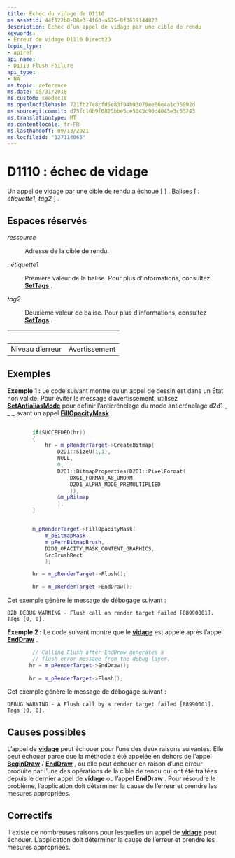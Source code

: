 ```yaml
---
title: Échec du vidage de D1110
ms.assetid: 44f122b0-08e3-4f63-a575-0f3619144823
description: Échec d’un appel de vidage par une cible de rendu
keywords:
- Erreur de vidage D1110 Direct2D
topic_type:
- apiref
api_name:
- D1110 Flush Failure
api_type:
- NA
ms.topic: reference
ms.date: 05/31/2018
ms.custom: seodec18
ms.openlocfilehash: 721fb27e8cfd5e83f94b93079ee66e4a1c35992d
ms.sourcegitcommit: d75fc10b9f0825bbe5ce5045c90d4045e3c53243
ms.translationtype: MT
ms.contentlocale: fr-FR
ms.lasthandoff: 09/13/2021
ms.locfileid: "127114065"
---
```

# <a name="d1110-flush-failure"></a>D1110 : échec de vidage

Un appel de vidage par une cible de rendu a échoué \[  \] . Balises \[ *: étiquette1*, *tag2* \] .

## <a name="placeholders"></a>Espaces réservés

<dl> <dt>

<span id="resource"></span><span id="RESOURCE"></span>*ressource*
</dt> <dd>

Adresse de la cible de rendu.

</dd> <dt>

<span id="tag1"></span><span id="TAG1"></span>*: étiquette1*
</dt> <dd>

Première valeur de la balise. Pour plus d’informations, consultez [**SetTags**](/windows/win32/api/d2d1/nf-d2d1-id2d1rendertarget-settags) .

</dd> <dt>

<span id="tag2"></span><span id="TAG2"></span>*tag2*
</dt> <dd>

Deuxième valeur de balise. Pour plus d’informations, consultez [**SetTags**](/windows/win32/api/d2d1/nf-d2d1-id2d1rendertarget-settags) .

</dd> </dl> 

| &nbsp;      |  &nbsp; |
|-------------|---------|
| Niveau d’erreur | Avertissement |



 

## <a name="examples"></a>Exemples

**Exemple 1 :** Le code suivant montre qu’un appel de dessin est dans un État non valide. Pour éviter le message d’avertissement, utilisez [**SetAntialiasMode**](/windows/win32/api/d2d1/nf-d2d1-id2d1rendertarget-setantialiasmode) pour définir l’anticrénelage du mode anticrénelage d2d1 \_ \_ \_ avant un appel [**FillOpacityMask**](id2d1rendertarget-fillopacitymask.md) .


```C++
       
        if(SUCCEEDED(hr))
        {
            hr = m_pRenderTarget->CreateBitmap(
                D2D1::SizeU(1,1),
                NULL,
                0,
                D2D1::BitmapProperties(D2D1::PixelFormat(
                    DXGI_FORMAT_A8_UNORM, 
                    D2D1_ALPHA_MODE_PREMULTIPLIED
                    )),
                &m_pBitmap
                );                    
        }


        m_pRenderTarget->FillOpacityMask(
            m_pBitmapMask,
            m_pFernBitmapBrush,
            D2D1_OPACITY_MASK_CONTENT_GRAPHICS,
            &rcBrushRect
            );

        hr = m_pRenderTarget->Flush();

        hr = m_pRenderTarget->EndDraw();
```





Cet exemple génère le message de débogage suivant :

``` syntax
D2D DEBUG WARNING - Flush call on render target failed [88990001]. Tags [0, 0].
```

**Exemple 2 :** Le code suivant montre que le [**vidage**](/windows/win32/api/d2d1/nf-d2d1-id2d1rendertarget-flush) est appelé après l’appel [**EndDraw**](/windows/win32/api/d2d1/nf-d2d1-id2d1rendertarget-enddraw) .


```C++
        // Calling Flush after EndDraw generates a
        // flush error message from the debug layer.
       hr = m_pRenderTarget->EndDraw();       
       
       hr = m_pRenderTarget->Flush();
```



Cet exemple génère le message de débogage suivant :

``` syntax
DEBUG WARNING - A Flush call by a render target failed [88990001]. Tags [0, 0].
```

## <a name="possible-causes"></a>Causes possibles

L’appel de [**vidage**](/windows/win32/api/d2d1/nf-d2d1-id2d1rendertarget-flush) peut échouer pour l’une des deux raisons suivantes. Elle peut échouer parce que la méthode a été appelée en dehors de l’appel [**BeginDraw**](/windows/win32/api/d2d1/nf-d2d1-id2d1rendertarget-begindraw) / [**EndDraw**](/windows/win32/api/d2d1/nf-d2d1-id2d1rendertarget-enddraw) , ou elle peut échouer en raison d’une erreur produite par l’une des opérations de la cible de rendu qui ont été traitées depuis le dernier appel de **vidage** ou l’appel **EndDraw** . Pour résoudre le problème, l’application doit déterminer la cause de l’erreur et prendre les mesures appropriées.

## <a name="fixes"></a>Correctifs

Il existe de nombreuses raisons pour lesquelles un appel de [**vidage**](/windows/win32/api/d2d1/nf-d2d1-id2d1rendertarget-flush) peut échouer. L’application doit déterminer la cause de l’erreur et prendre les mesures appropriées.

 

 